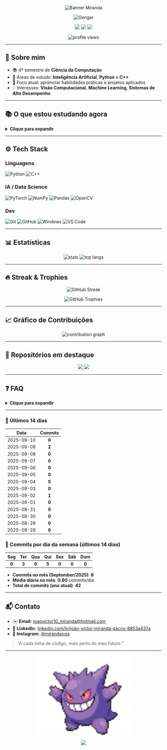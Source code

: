 <!-- TOPO: Modelo 2 - Roxo sólido neon -->
<p align="center">
  <img src="https://capsule-render.vercel.app/api?type=waving&height=250&text=Miranda&fontAlign=50&fontAlignY=40&color=9400D3&fontColor=ffffff&fontFamily=Pacifico&desc=Desenvolvedor%20e%20Estudante%20de%20Ci%C3%AAncia%20da%20Computa%C3%A7%C3%A3o&descAlign=50&descAlignY=65&descSize=14&animation=fadeIn" alt="Banner Miranda"/>
</p>

<!-- Mascote Gengar topo -->
<p align="center">
  <img src="https://raw.githubusercontent.com/PokeAPI/sprites/master/sprites/pokemon/other/showdown/94.gif" width="120" alt="Gengar"/>
</p>

<!-- CTA - Links rápidos -->
<p align="center">
  <a href="mailto:joaovictor10_miranda@hotmail.com"><img src="https://img.shields.io/badge/Contato-Email-9400D3?style=for-the-badge&logo=minutemailer&logoColor=white"/></a>
  <a href="https://www.linkedin.com/in/jo%C3%A3o-victor-miranda-sacco-8853a437a"><img src="https://img.shields.io/badge/LinkedIn-Conectar-9400D3?style=for-the-badge&logo=linkedin&logoColor=white"/></a>
  <a href="https://www.instagram.com/mirandajvss"><img src="https://img.shields.io/badge/Instagram-@mirandajvss-9400D3?style=for-the-badge&logo=instagram&logoColor=white"/></a>
</p>

<p align="center">
  <img src="https://komarev.com/ghpvc/?username=miranda-1&style=flat-square&label=Profile%20views&color=9400D3" alt="profile views"/>
</p>

---

## 🧩 Sobre mim
- 📚 4º semestre de **Ciência da Computação**
- 🧠 Áreas de estudo: **Inteligência Artificial**, **Python** e **C++**
- 🎯 Foco atual: aprimorar habilidades práticas e projetos aplicados
- 💡 Interesses: **Visão Computacional**, **Machine Learning**, **Sistemas de Alto Desempenho**

---

## 📚 O que estou estudando agora
<details>
  <summary><b>Clique para expandir</b></summary>
  <br>
  • Algoritmos e estruturas de dados em C++ <br>
  • Fundamentos de Machine Learning <br>
  • Python <br>
</details>

---

## ⚙️ Tech Stack
### Linguagens
![Python](https://img.shields.io/badge/Python-9400D3?style=for-the-badge&logo=python&logoColor=white)
![C++](https://img.shields.io/badge/C%2B%2B-9400D3?style=for-the-badge&logo=c%2B%2B&logoColor=white)

### IA / Data Science
![PyTorch](https://img.shields.io/badge/PyTorch-9400D3?style=for-the-badge&logo=pytorch&logoColor=white)
![NumPy](https://img.shields.io/badge/NumPy-9400D3?style=for-the-badge&logo=numpy&logoColor=white)
![Pandas](https://img.shields.io/badge/Pandas-9400D3?style=for-the-badge&logo=pandas&logoColor=white)
![OpenCV](https://img.shields.io/badge/OpenCV-9400D3?style=for-the-badge&logo=opencv&logoColor=white)

### Dev
![Git](https://img.shields.io/badge/Git-9400D3?style=for-the-badge&logo=git&logoColor=white)
![GitHub](https://img.shields.io/badge/GitHub-9400D3?style=for-the-badge&logo=github&logoColor=white)
![Windows](https://img.shields.io/badge/Windows-9400D3?style=for-the-badge&logo=windows&logoColor=white)
![VS Code](https://img.shields.io/badge/VS%20Code-9400D3?style=for-the-badge&logo=visualstudiocode&logoColor=white)

---

## 📊 Estatísticas
<p align="center">
  <img height="160" src="https://github-readme-stats.vercel.app/api?username=miranda-1&show_icons=true&theme=midnight-purple&rank_icon=github" alt="stats"/>
  <img height="160" src="https://github-readme-stats.vercel.app/api/top-langs/?username=miranda-1&layout=compact&theme=midnight-purple" alt="top langs"/>
</p>

---

## 🔥 Streak & Trophies
<p align="center">
  <img src="https://streak-stats.demolab.com?user=miranda-1&theme=tokyonight&hide_border=true&border_radius=6" alt="GitHub Streak" />
</p>

<p align="center">
  <img src="https://github-profile-trophy.vercel.app/?username=miranda-1&theme=dracula&no-frame=true&no-bg=true&margin-w=4" alt="GitHub Trophies"/>
</p>

---

## 📈 Gráfico de Contribuições
<p align="center">
  <img src="https://github-readme-activity-graph.vercel.app/graph?username=miranda-1&bg_color=0d1117&color=c9d1d9&line=9400D3&point=9400D3&area=true&hide_border=true" alt="contribution graph"/>
</p>

---

## 📂 Repositórios em destaque
<p align="center">
  <a href="https://github.com/miranda-1/Bootcamp-python-suzano">
    <img src="https://github-readme-stats.vercel.app/api/pin/?username=miranda-1&repo=Bootcamp-python-suzano&theme=midnight-purple" />
  </a>
  <a href="https://github.com/miranda-1/Primeira-aplicacao-em-python">
    <img src="https://github-readme-stats.vercel.app/api/pin/?username=miranda-1&repo=Primeira-aplicacao-em-python&theme=midnight-purple" />
  </a>
</p>

---

## ❓ FAQ
<details>
  <summary><b>Clique para expandir</b></summary>
  <br>
  <b>Stack preferida?</b> Python + PyTorch + C++. <br>
  <b>Ambiente?</b> Windows + VS Code. <br>
  <b>Objetivo?</b> Estágio/Trainee em IA ou Desenvolvimento de Software. <br>
</details>

---

<!--COMMITS_TABLE_START-->
### 🔮 Últimos 14 dias

| Data | Commits |
|:----:|:-------:|
| 2025-09-10 | **0** |
| 2025-09-09 | **2** |
| 2025-09-08 | **0** |
| 2025-09-07 | **0** |
| 2025-09-06 | **0** |
| 2025-09-05 | **0** |
| 2025-09-04 | **5** |
| 2025-09-03 | **0** |
| 2025-09-02 | **1** |
| 2025-09-01 | **0** |
| 2025-08-31 | **0** |
| 2025-08-30 | **0** |
| 2025-08-29 | **0** |
| 2025-08-28 | **0** |

### 💜 Commits por dia da semana (últimos 14 dias)

| Seg | Ter | Qua | Qui | Sex | Sáb | Dom |
|:---:|:---:|:---:|:---:|:---:|:---:|:---:|
| **0** | **3** | **0** | **5** | **0** | **0** | **0** |

<!--COMMITS_TABLE_END-->

<!--COMMITS_SUMMARY_START-->
- **Commits no mês (September/2025)**: **8**
- **Média diária no mês**: **0.80** commits/dia
- **Total de commits (ano atual)**: **42**

<!--COMMITS_SUMMARY_END-->

---

## 📬 Contato
- ✉️ **Email:** <joaovictor10_miranda@hotmail.com>  
- 💼 **LinkedIn:** [linkedin.com/in/joão-victor-miranda-sacco-8853a437a](https://www.linkedin.com/in/jo%C3%A3o-victor-miranda-sacco-8853a437a)  
- 📸 **Instagram:** [@mirandajvss](https://www.instagram.com/mirandajvss)  

> “A cada linha de código, mais perto do meu futuro.”

---

<!-- Mascote Gengar final -->
<p align="center">
  <img src="https://raw.githubusercontent.com/PokeAPI/sprites/master/sprites/pokemon/versions/generation-v/black-white/animated/94.gif" width="300" alt="Gengar"/>
</p>

<!-- RODAPÉ: Modelo 2 - Sólido roxo -->
<p align="center">
  <img src="https://capsule-render.vercel.app/api?type=waving&height=220&section=footer&color=9400D3&reversal=true&theme=dark"/>
</p>

